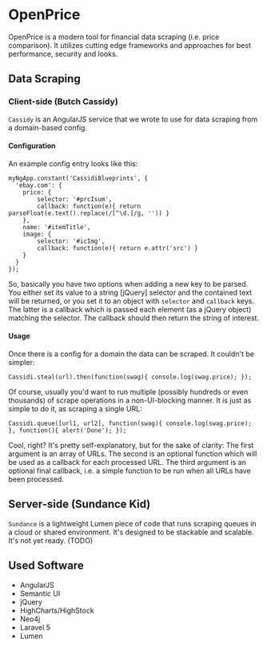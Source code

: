 # OpenPrice

OpenPrice is a modern tool for financial data scraping (i.e. price comparison).
It utilizes cutting edge frameworks and approaches for best performance, security and looks.

## Data Scraping

### Client-side (Butch Cassidy)
`Cassidy` is an AngularJS service that we wrote to use for data scraping from a domain-based config.

#### Configuration
An example config entry looks like this:
```
myNgApp.constant('CassidiBlueprints', {
  'ebay.com': {
  	price: {
  		selector: '#prcIsum',
  		callback: function(e){ return parseFloat(e.text().replace(/[^\d.]/g, '')) }
  	},
  	name: '#itemTitle',
  	image: {
  		selector: '#icImg',
  		callback: function(e){ return e.attr('src') }
  	}
  }
});
```
So, basically you have two options when adding a new key to be parsed. You either set its value to a string [jQuery] selector and the contained text will be returned, or you set it to an object with `selector` and `callback` keys. The latter is a callback which is passed each element (as a jQuery object) matching the selector. The callback should then return the string of interest.

#### Usage
Once there is a config for a domain the data can be scraped. It couldn't be simpler:
```
Cassidi.steal(url).then(function(swag){ console.log(swag.price); });
```

Of course, usually you'd want to run multiple (possibly hundreds or even thousands) of scrape operations in a non-UI-blocking manner. It is just as simple to do it, as scraping a single URL:
```
Cassidi.queue([url1, url2], function(swag){ console.log(swag.price); }, function(){ alert('Done'); });
```
Cool, right? It's pretty self-explanatory, but for the sake of clarity:
The first argument is an array of URLs. The second is an optional function which will be used as a callback for each processed URL.
The third argument is an optional final callback, i.e. a simple function to be run when all URLs have been processed.

## Server-side (Sundance Kid)
`Sundance` is a lightweight Lumen piece of code that runs scraping queues in a cloud or shared environment. It's designed to be stackable and scalable.
It's not yet ready.
(TODO)

## Used Software
* AngularJS
* Semantic UI
* jQuery
* HighCharts/HighStock
* Neo4j
* Laravel 5
* Lumen

